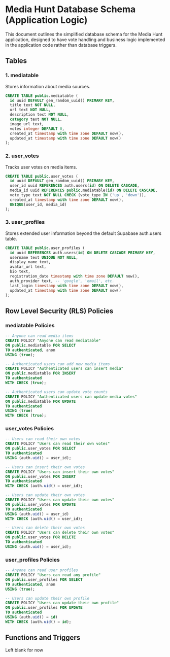 # Media Hunt Database Schema (Application Logic)

This document outlines the simplified database schema for the Media Hunt application, designed to have vote handling and business logic implemented in the application code rather than database triggers.

## Tables

### 1. mediatable

Stores information about media sources.

```sql
CREATE TABLE public.mediatable (
  id uuid DEFAULT gen_random_uuid() PRIMARY KEY,
  title text NOT NULL,
  url text NOT NULL,
  description text NOT NULL,
  category text NOT NULL,
  image_url text,
  votes integer DEFAULT 0,
  created_at timestamp with time zone DEFAULT now(),
  updated_at timestamp with time zone DEFAULT now()
);
```

### 2. user_votes

Tracks user votes on media items.

```sql
CREATE TABLE public.user_votes (
  id uuid DEFAULT gen_random_uuid() PRIMARY KEY,
  user_id uuid REFERENCES auth.users(id) ON DELETE CASCADE,
  media_id uuid REFERENCES public.mediatable(id) ON DELETE CASCADE,
  vote_type text NOT NULL CHECK (vote_type IN ('up', 'down')),
  created_at timestamp with time zone DEFAULT now(),
  UNIQUE(user_id, media_id)
);
```

### 3. user_profiles

Stores extended user information beyond the default Supabase auth.users table.

```sql
CREATE TABLE public.user_profiles (
  id uuid REFERENCES auth.users(id) ON DELETE CASCADE PRIMARY KEY,
  username text UNIQUE NOT NULL,
  display_name text,
  avatar_url text,
  bio text,
  registration_date timestamp with time zone DEFAULT now(),
  auth_provider text, -- 'google', 'email', etc.
  last_login timestamp with time zone DEFAULT now(),
  updated_at timestamp with time zone DEFAULT now()
);
```

## Row Level Security (RLS) Policies

### mediatable Policies
```sql
-- Anyone can read media items
CREATE POLICY "Anyone can read mediatable" 
ON public.mediatable FOR SELECT 
TO authenticated, anon
USING (true);

-- Authenticated users can add new media items
CREATE POLICY "Authenticated users can insert media" 
ON public.mediatable FOR INSERT 
TO authenticated
WITH CHECK (true);

-- Authenticated users can update vote counts
CREATE POLICY "Authenticated users can update media votes" 
ON public.mediatable FOR UPDATE 
TO authenticated
USING (true)
WITH CHECK (true);
```

### user_votes Policies
```sql
-- Users can read their own votes
CREATE POLICY "Users can read their own votes" 
ON public.user_votes FOR SELECT 
TO authenticated
USING (auth.uid() = user_id);

-- Users can insert their own votes
CREATE POLICY "Users can insert their own votes" 
ON public.user_votes FOR INSERT 
TO authenticated
WITH CHECK (auth.uid() = user_id);

-- Users can update their own votes
CREATE POLICY "Users can update their own votes" 
ON public.user_votes FOR UPDATE 
TO authenticated
USING (auth.uid() = user_id)
WITH CHECK (auth.uid() = user_id);

-- Users can delete their own votes
CREATE POLICY "Users can delete their own votes" 
ON public.user_votes FOR DELETE 
TO authenticated
USING (auth.uid() = user_id);
```

### user_profiles Policies
```sql
-- Anyone can read user profiles
CREATE POLICY "Users can read any profile" 
ON public.user_profiles FOR SELECT 
TO authenticated, anon
USING (true);

-- Users can update their own profile
CREATE POLICY "Users can update their own profile" 
ON public.user_profiles FOR UPDATE 
TO authenticated
USING (auth.uid() = id)
WITH CHECK (auth.uid() = id);
```

## Functions and Triggers

Left blank for now